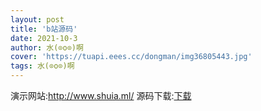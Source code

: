 ```yaml
---
layout: post
title: 'b站源码'
date: 2021-10-3
author: 水(⊙o⊙)啊
cover: 'https://tuapi.eees.cc/dongman/img36805443.jpg'
tags: 水(⊙o⊙)啊
---
```

演示网站:http://www.shuia.ml/
源码下载:<a href="https://fuckyoumom.lanzoui.com/iGl1iutv5wh
">下载</a>
